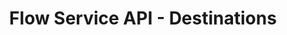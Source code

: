 ---
title: Flow Service API - Destinations
description: Use the Flow Service API to connect to destinations and activate data.
openAPISpec: https://raw.githubusercontent.com/AdobeDocs/experience-platform-apis/main/src/swagger-specs/destinations.yaml
--- 